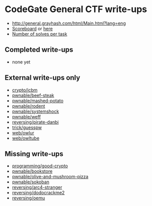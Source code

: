 # CodeGate General CTF write-ups

* <http://general.grayhash.com/html/Main.html?lang=eng>
* [Scoreboard](http://general.grayhash.com/html/Main.html?page=rank) or [here](scoreboard.txt)
* [Number of solves per task](solves.txt)

## Completed write-ups

* none yet

## External write-ups only

* [crypto/icbm](crypto/icbm)
* [pwnable/beef-steak](pwnable/beef-steak)
* [pwnable/mashed-potato](pwnable/mashed-potato)
* [pwnable/rodent](pwnable/rodent)
* [pwnable/systemshock](pwnable/systemshock)
* [pwnable/weff](pwnable/weff)
* [reversing/pirate-danbi](reversing/pirate-danbi)
* [trick/guesspw](trick/guesspw)
* [web/owlur](web/owlur)
* [web/owltube](web/owltube)

## Missing write-ups

* [programming/good-crypto](programming/good-crypto)
* [pwnable/bookstore](pwnable/bookstore)
* [pwnable/olive-and-mushroom-pizza](pwnable/olive-and-mushroom-pizza)
* [pwnable/sokoban](pwnable/sokoban)
* [reversing/arc4-stranger](reversing/arc4-stranger)
* [reversing/dodocrackme2](reversing/dodocrackme2)
* [reversing/oemu](reversing/oemu)
